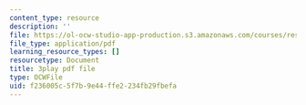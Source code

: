 ```yaml
---
content_type: resource
description: ''
file: https://ol-ocw-studio-app-production.s3.amazonaws.com/courses/res-9-003-brains-minds-and-machines-summer-course-summer-2015/f236005c5f7b9e44ffe2234fb29fbefa_zAx-EEelmLc.pdf
file_type: application/pdf
learning_resource_types: []
resourcetype: Document
title: 3play pdf file
type: OCWFile
uid: f236005c-5f7b-9e44-ffe2-234fb29fbefa
---
```

